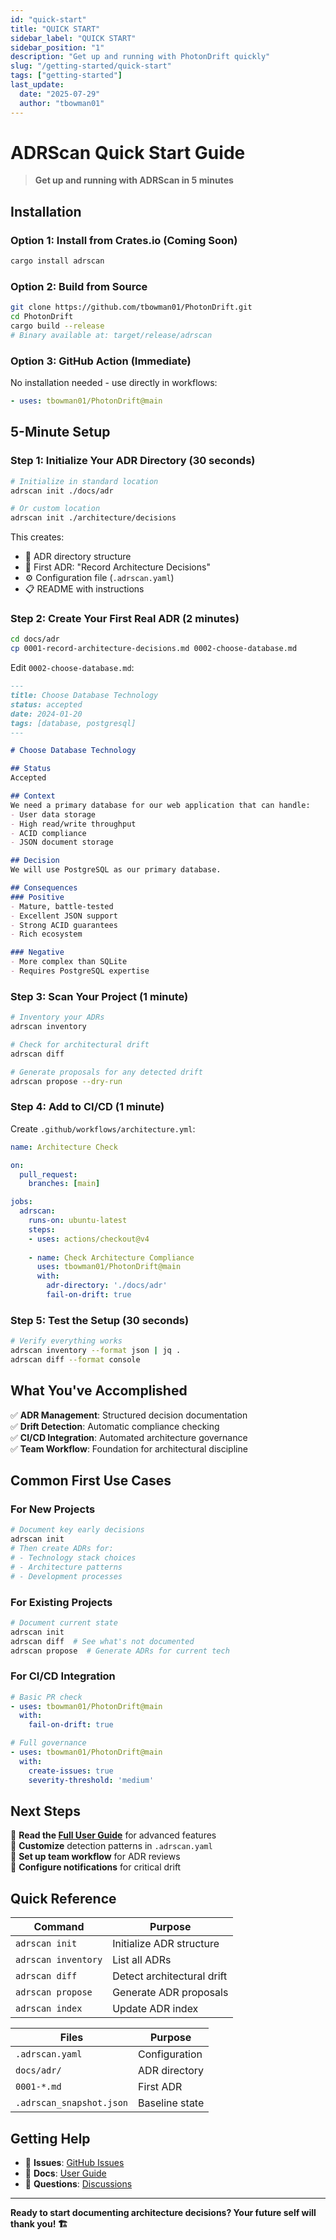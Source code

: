 ```yaml
---
id: "quick-start"
title: "QUICK START"
sidebar_label: "QUICK START"
sidebar_position: "1"
description: "Get up and running with PhotonDrift quickly"
slug: "/getting-started/quick-start"
tags: ["getting-started"]
last_update:
  date: "2025-07-29"
  author: "tbowman01"
---
```


# ADRScan Quick Start Guide

> **Get up and running with ADRScan in 5 minutes**

## Installation

### Option 1: Install from Crates.io (Coming Soon)
```bash
cargo install adrscan
```

### Option 2: Build from Source
```bash
git clone https://github.com/tbowman01/PhotonDrift.git
cd PhotonDrift
cargo build --release
# Binary available at: target/release/adrscan
```

### Option 3: GitHub Action (Immediate)
No installation needed - use directly in workflows:
```yaml
- uses: tbowman01/PhotonDrift@main
```

## 5-Minute Setup

### Step 1: Initialize Your ADR Directory (30 seconds)

```bash
# Initialize in standard location
adrscan init ./docs/adr

# Or custom location
adrscan init ./architecture/decisions
```

This creates:
- 📁 ADR directory structure
- 📄 First ADR: "Record Architecture Decisions"  
- ⚙️ Configuration file (`.adrscan.yaml`)
- 📋 README with instructions

### Step 2: Create Your First Real ADR (2 minutes)

```bash
cd docs/adr
cp 0001-record-architecture-decisions.md 0002-choose-database.md
```

Edit `0002-choose-database.md`:

```markdown
---
title: Choose Database Technology
status: accepted
date: 2024-01-20
tags: [database, postgresql]
---

# Choose Database Technology

## Status
Accepted

## Context
We need a primary database for our web application that can handle:
- User data storage
- High read/write throughput
- ACID compliance
- JSON document storage

## Decision
We will use PostgreSQL as our primary database.

## Consequences
### Positive
- Mature, battle-tested
- Excellent JSON support
- Strong ACID guarantees
- Rich ecosystem

### Negative  
- More complex than SQLite
- Requires PostgreSQL expertise
```

### Step 3: Scan Your Project (1 minute)

```bash
# Inventory your ADRs
adrscan inventory

# Check for architectural drift
adrscan diff

# Generate proposals for any detected drift
adrscan propose --dry-run
```

### Step 4: Add to CI/CD (1 minute)

Create `.github/workflows/architecture.yml`:

```yaml
name: Architecture Check

on:
  pull_request:
    branches: [main]

jobs:
  adrscan:
    runs-on: ubuntu-latest
    steps:
    - uses: actions/checkout@v4
    
    - name: Check Architecture Compliance
      uses: tbowman01/PhotonDrift@main
      with:
        adr-directory: './docs/adr'
        fail-on-drift: true
```

### Step 5: Test the Setup (30 seconds)

```bash
# Verify everything works
adrscan inventory --format json | jq .
adrscan diff --format console
```

## What You've Accomplished

✅ **ADR Management**: Structured decision documentation  
✅ **Drift Detection**: Automatic compliance checking  
✅ **CI/CD Integration**: Automated architecture governance  
✅ **Team Workflow**: Foundation for architectural discipline  

## Common First Use Cases

### For New Projects
```bash
# Document key early decisions
adrscan init
# Then create ADRs for:
# - Technology stack choices
# - Architecture patterns
# - Development processes
```

### For Existing Projects
```bash
# Document current state
adrscan init
adrscan diff  # See what's not documented
adrscan propose  # Generate ADRs for current tech
```

### For CI/CD Integration
```yaml
# Basic PR check
- uses: tbowman01/PhotonDrift@main
  with:
    fail-on-drift: true

# Full governance
- uses: tbowman01/PhotonDrift@main
  with:
    create-issues: true
    severity-threshold: 'medium'
```

## Next Steps

📖 **Read the [Full User Guide](/docs/getting-started/user-guide)** for advanced features  
🔧 **Customize** detection patterns in `.adrscan.yaml`  
👥 **Set up team workflow** for ADR reviews  
🤖 **Configure notifications** for critical drift  

## Quick Reference

| Command | Purpose |
|---------|---------|
| `adrscan init` | Initialize ADR structure |
| `adrscan inventory` | List all ADRs |
| `adrscan diff` | Detect architectural drift |
| `adrscan propose` | Generate ADR proposals |
| `adrscan index` | Update ADR index |

| Files | Purpose |
|-------|---------|
| `.adrscan.yaml` | Configuration |
| `docs/adr/` | ADR directory |
| `0001-*.md` | First ADR |
| `.adrscan_snapshot.json` | Baseline state |

## Getting Help

- 🐛 **Issues**: [GitHub Issues](https://github.com/tbowman01/PhotonDrift/issues)
- 📖 **Docs**: [User Guide](/docs/getting-started/user-guide)
- 💬 **Questions**: [Discussions](https://github.com/tbowman01/PhotonDrift/discussions)

---

**Ready to start documenting architecture decisions? Your future self will thank you! 🏗️**